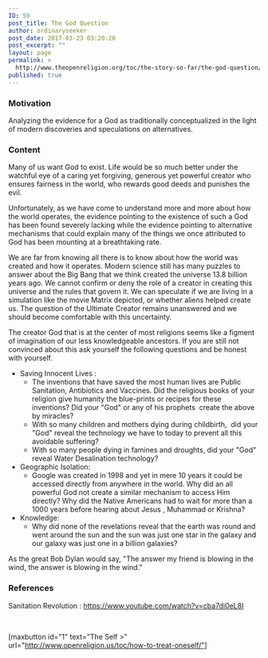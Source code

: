 ```yaml
---
ID: 59
post_title: The God Question
author: ordinaryseeker
post_date: 2017-03-23 03:20:20
post_excerpt: ""
layout: page
permalink: >
  http://www.theopenreligion.org/toc/the-story-so-far/the-god-question/
published: true
---
```

<h3>Motivation</h3>
Analyzing the evidence for a God as traditionally conceptualized in the light of modern discoveries and speculations on alternatives.
<h3>Content</h3>
Many of us want God to exist. Life would be so much better under the watchful eye of a caring yet forgiving, generous yet powerful creator who ensures fairness in the world, who rewards good deeds and punishes the evil.

Unfortunately, as we have come to understand more and more about how the world operates, the evidence pointing to the existence of such a God has been found severely lacking while the evidence pointing to alternative mechanisms that could explain many of the things we once attributed to God has been mounting at a breathtaking rate.

We are far from knowing all there is to know about how the world was created and how it operates. Modern science still has many puzzles to answer about the Big Bang that we think created the universe 13.8 billion years ago. We cannot confirm or deny the role of a creator in creating this universe and the rules that govern it. We can speculate if we are living in a simulation like the movie Matrix depicted, or whether aliens helped create us. The question of the Ultimate Creator remains unanswered and we should become comfortable with this uncertainty.

The creator God that is at the center of most religions seems like a figment of imagination of our less knowledgeable ancestors. If you are still not convinced about this ask yourself the following questions and be honest with yourself.
<ul>
 	<li>Saving Innocent Lives :
<ul>
 	<li>The inventions that have saved the most human lives are Public Sanitation, Antibiotics and Vaccines. Did the religious books of your religion give humanity the blue-prints or recipes for these inventions? Did your "God" or any of his prophets  create the above by miracles?</li>
 	<li>With so many children and mothers dying during childbirth,  did your "God" reveal the technology we have to today to prevent all this avoidable suffering?</li>
 	<li>With so many people dying in famines and droughts, did your "God" reveal Water Desalination technology?</li>
</ul>
</li>
 	<li>Geographic Isolation:
<ul>
 	<li>Google was created in 1998 and yet in mere 10 years it could be accessed directly from anywhere in the world. Why did an all powerful God not create a similar mechanism to access Him directly? Why did the Native Americans had to wait for more than a 1000 years before hearing about Jesus , Muhammad or Krishna?</li>
</ul>
</li>
 	<li>Knowledge:
<ul>
 	<li>Why did none of the revelations reveal that the earth was round and went around the sun and the sun was just one star in the galaxy and our galaxy was just one in a billion galaxies?</li>
</ul>
</li>
</ul>
As the great Bob Dylan would say, "The answer my friend is blowing in the wind, the answer is blowing in the wind."
<h3>References</h3>
Sanitation Revolution : <a href="https://www.youtube.com/watch?v=cba7di0eL8I">https://www.youtube.com/watch?v=cba7di0eL8I</a>

&nbsp;

[maxbutton id="1" text="The Self &gt;" url="http://www.openreligion.us/toc/how-to-treat-oneself/"]
